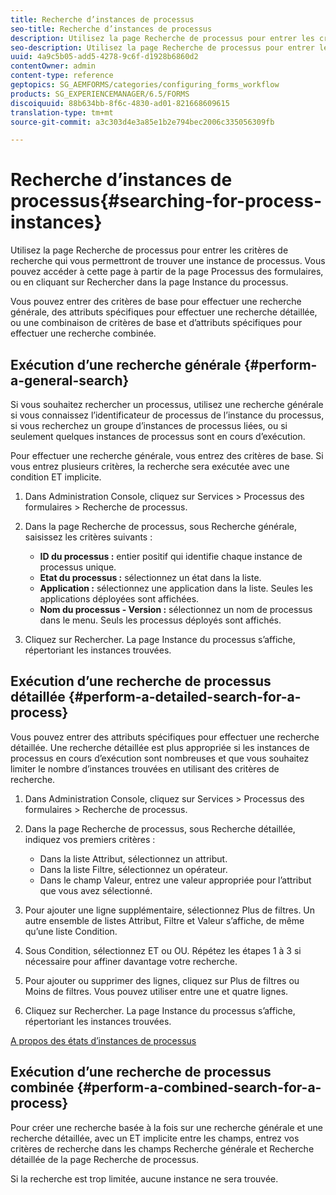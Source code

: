 ```yaml
---
title: Recherche d’instances de processus
seo-title: Recherche d’instances de processus
description: Utilisez la page Recherche de processus pour entrer les critères de recherche qui vous permettront de trouver une instance de processus.
seo-description: Utilisez la page Recherche de processus pour entrer les critères de recherche qui vous permettront de trouver une instance de processus.
uuid: 4a9c5b05-add5-4278-9c6f-d1928b6860d2
contentOwner: admin
content-type: reference
geptopics: SG_AEMFORMS/categories/configuring_forms_workflow
products: SG_EXPERIENCEMANAGER/6.5/FORMS
discoiquuid: 88b634bb-8f6c-4830-ad01-821668609615
translation-type: tm+mt
source-git-commit: a3c303d4e3a85e1b2e794bec2006c335056309fb

---
```



# Recherche d’instances de processus{#searching-for-process-instances}

Utilisez la page Recherche de processus pour entrer les critères de recherche qui vous permettront de trouver une instance de processus. Vous pouvez accéder à cette page à partir de la page Processus des formulaires, ou en cliquant sur Rechercher dans la page Instance du processus.

Vous pouvez entrer des critères de base pour effectuer une recherche générale, des attributs spécifiques pour effectuer une recherche détaillée, ou une combinaison de critères de base et d’attributs spécifiques pour effectuer une recherche combinée.

## Exécution d’une recherche générale {#perform-a-general-search}

Si vous souhaitez rechercher un processus, utilisez une recherche générale si vous connaissez l’identificateur de processus de l’instance du processus, si vous recherchez un groupe d’instances de processus liées, ou si seulement quelques instances de processus sont en cours d’exécution.

Pour effectuer une recherche générale, vous entrez des critères de base. Si vous entrez plusieurs critères, la recherche sera exécutée avec une condition ET implicite.

1. Dans Administration Console, cliquez sur Services > Processus des formulaires > Recherche de processus.
1. Dans la page Recherche de processus, sous Recherche générale, saisissez les critères suivants :

   * **ID du processus :** entier positif qui identifie chaque instance de processus unique.
   * **Etat du processus :** sélectionnez un état dans la liste.
   * **Application :** sélectionnez une application dans la liste. Seules les applications déployées sont affichées.
   * **Nom du processus - Version :** sélectionnez un nom de processus dans le menu. Seuls les processus déployés sont affichés.

1. Cliquez sur Rechercher. La page Instance du processus s’affiche, répertoriant les instances trouvées.

## Exécution d’une recherche de processus détaillée {#perform-a-detailed-search-for-a-process}

Vous pouvez entrer des attributs spécifiques pour effectuer une recherche détaillée. Une recherche détaillée est plus appropriée si les instances de processus en cours d’exécution sont nombreuses et que vous souhaitez limiter le nombre d’instances trouvées en utilisant des critères de recherche.

1. Dans Administration Console, cliquez sur Services > Processus des formulaires > Recherche de processus.
1. Dans la page Recherche de processus, sous Recherche détaillée, indiquez vos premiers critères :

   * Dans la liste Attribut, sélectionnez un attribut.
   * Dans la liste Filtre, sélectionnez un opérateur.
   * Dans le champ Valeur, entrez une valeur appropriée pour l’attribut que vous avez sélectionné.

1. Pour ajouter une ligne supplémentaire, sélectionnez Plus de filtres. Un autre ensemble de listes Attribut, Filtre et Valeur s’affiche, de même qu’une liste Condition.
1. Sous Condition, sélectionnez ET ou OU. Répétez les étapes 1 à 3 si nécessaire pour affiner davantage votre recherche.
1. Pour ajouter ou supprimer des lignes, cliquez sur Plus de filtres ou Moins de filtres. Vous pouvez utiliser entre une et quatre lignes.
1. Cliquez sur Rechercher. La page Instance du processus s’affiche, répertoriant les instances trouvées.

[A propos des états d’instances de processus](/help/forms/using/admin-help/processes.md#about-process-instance-statuses)

## Exécution d’une recherche de processus combinée {#perform-a-combined-search-for-a-process}

Pour créer une recherche basée à la fois sur une recherche générale et une recherche détaillée, avec un ET implicite entre les champs, entrez vos critères de recherche dans les champs Recherche générale et Recherche détaillée de la page Recherche de processus.

Si la recherche est trop limitée, aucune instance ne sera trouvée.
